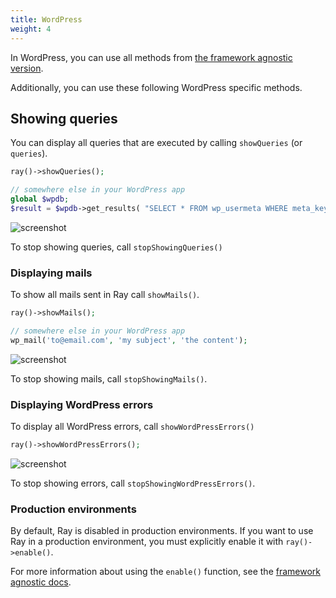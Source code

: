 ```yaml
---
title: WordPress
weight: 4
---
```


In WordPress, you can use all methods from [the framework agnostic version](/docs/ray/v1/usage/framework-agnostic-php-project).

Additionally, you can use these following WordPress specific methods.

## Showing queries

You can display all queries that are executed by calling `showQueries` (or `queries`).

```php
ray()->showQueries();

// somewhere else in your WordPress app
global $wpdb;
$result = $wpdb->get_results( "SELECT * FROM wp_usermeta WHERE meta_key = 'points' AND user_id = '1'");
```

![screenshot](/docs/ray/v1/images/wordpress-queries.png)

To stop showing queries, call `stopShowingQueries()`

### Displaying mails

To show all mails sent in Ray call `showMails()`.

```php
ray()->showMails();

// somewhere else in your WordPress app
wp_mail('to@email.com', 'my subject', 'the content');
```

![screenshot](/docs/ray/v1/images/wordpress-mails.png)

To stop showing mails, call `stopShowingMails()`.

### Displaying WordPress errors

To display all WordPress errors, call `showWordPressErrors()`

```php
ray()->showWordPressErrors();
```

![screenshot](/docs/ray/v1/images/wordpress-errors.png)

To stop showing errors, call `stopShowingWordPressErrors()`.

### Production environments

By default, Ray is disabled in production environments. If you want to use Ray in a production environment, you must explicitly enable it with `ray()->enable()`.

For more information about using the `enable()` function, see the [framework agnostic docs](/docs/ray/v1/usage/framework-agnostic-php-project).


